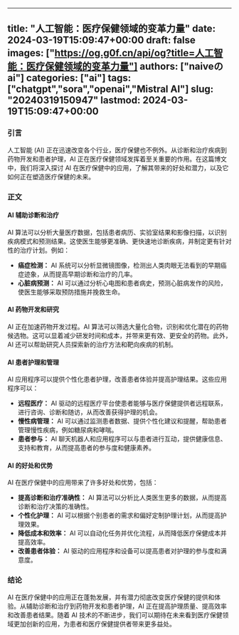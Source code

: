 
---
title: "人工智能：医疗保健领域的变革力量"
date: 2024-03-19T15:09:47+00:00
draft: false
images: ["https://og.g0f.cn/api/og?title=人工智能：医疗保健领域的变革力量"]
authors: ["naiveのai"]
categories: ["ai"]
tags: ["chatgpt","sora","openai","Mistral AI"]
slug: "20240319150947"
lastmod: 2024-03-19T15:09:47+00:00
---
### 引言

人工智能 (AI) 正在迅速改变各个行业，医疗保健也不例外。从诊断和治疗疾病到药物开发和患者护理，AI 正在医疗保健领域发挥着至关重要的作用。在这篇博文中，我们将深入探讨 AI 在医疗保健中的应用，了解其带来的好处和潜力，以及它如何正在塑造医疗保健的未来。

### 正文

#### AI 辅助诊断和治疗

AI 算法可以分析大量医疗数据，包括患者病历、实验室结果和影像扫描，以识别疾病模式和预测结果。这使医生能够更准确、更快速地诊断疾病，并制定更有针对性的治疗计划。例如：

- **癌症检测：** AI 系统可以分析显微镜图像，检测出人类肉眼无法看到的早期癌症迹象，从而提高早期诊断和治疗的几率。
- **心脏病预测：** AI 可以通过分析心电图和患者病史，预测心脏病发作的风险，使医生能够采取预防措施并挽救生命。

#### AI 药物开发和研究

AI 正在加速药物开发过程。AI 算法可以筛选大量化合物，识别和优化潜在的药物候选物。这可以显着减少研发时间和成本，并带来更有效、更安全的药物。此外，AI 还可以帮助研究人员探索新的治疗方法和靶向疾病的机制。

#### AI 患者护理和管理

AI 应用程序可以提供个性化患者护理，改善患者体验并提高护理结果。这些应用程序可以：

- **远程医疗：** AI 驱动的远程医疗平台使患者能够与医疗保健提供者远程联系，进行咨询、诊断和随访，从而改善获得护理的机会。
- **慢性病管理：** AI 可以通过监测患者数据、提供个性化建议和提醒，帮助患者管理慢性疾病，例如糖尿病和哮喘。
- **患者参与：** AI 聊天机器人和应用程序可以与患者进行互动，提供健康信息、支持和教育，从而提高患者的参与度和健康素养。

#### AI 的好处和优势

AI 在医疗保健中的应用带来了许多好处和优势，包括：

- **提高诊断和治疗准确性：** AI 算法可以分析比人类医生更多的数据，从而提高诊断和治疗决策的准确性。
- **个性化护理：** AI 可以根据个别患者的需求和偏好定制护理计划，从而提高护理效果。
- **降低成本和效率：** AI 可以自动化任务并优化流程，从而降低医疗保健成本并提高效率。
- **改善患者体验：** AI 驱动的应用程序和设备可以提高患者对护理的参与度和满意度。

### 结论

AI 在医疗保健中的应用正在蓬勃发展，并有潜力彻底改变医疗保健的提供和体验。从辅助诊断和治疗到药物开发和患者护理，AI 正在提高护理质量、提高效率和改善患者结果。随着 AI 技术的不断进步，我们可以期待在未来看到医疗保健领域更加创新的应用，为患者和医疗保健提供者带来更多益处。